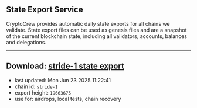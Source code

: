 ## State Export Service
CryptoCrew provides automatic daily state exports for all chains we validate. State export files can be used as genesis files and are a snapshot of the current blockchain state, including all validators, accounts, balances and delegations.

---
**Download: [stride-1 state export](https://dl-eu2.ccvalidators.com/SERVICE/stride/stride-1_export_19663675.json)**
---

- last updated: Mon Jun 23 2025 11:22:41
- chain id: `stride-1`
- export height: `19663675`
- use for: airdrops, local tests, chain recovery
